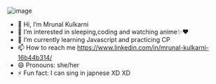 ![image](https://github.com/user-attachments/assets/71612e16-1c93-4a9d-afe1-d2a3755b21ac)



- 👋 Hi, I’m Mrunal Kulkarni
- 👀 I’m interested in sleeping,coding and watching anime✨❤️
- 🌱 I’m currently learning Javascript and practicing CP
- 📫 How to reach me https://www.linkedin.com/in/mrunal-kulkarni-16b44b314/
- 😄 Pronouns: she/her
- ⚡ Fun fact: I can sing in japnese XD XD

<!---
mrunalichiban111/mrunalichiban111 is a ✨ special ✨ repository because its `README.md` (this file) appears on your GitHub profile.
You can click the Preview link to take a look at your changes.
--->
